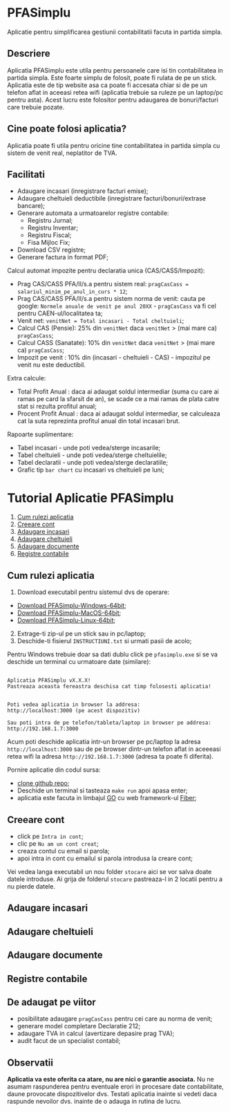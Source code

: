 # PFASimplu

Aplicatie pentru simplificarea gestiunii contabilitatii facuta in partida simpla.

## Descriere 

Aplicatia PFASimplu este utila pentru persoanele care isi tin contabilitatea in partida simpla.
Este foarte simplu de folosit, poate fi rulata de pe un stick. 
Aplicatia este de tip website asa ca poate fi accesata chiar si de pe un telefon aflat in aceeasi retea wifi (aplicatia trebuie sa ruleze pe un laptop/pc pentru asta). Acest lucru este folositor pentru adaugarea de bonuri/facturi care trebuie pozate.


## Cine poate folosi aplicatia?
Aplicatia poate fi utila pentru oricine tine contabilitatea in partida simpla cu sistem de venit real, neplatitor de TVA.


## Facilitati 

- Adaugare incasari (inregistrare facturi emise);
- Adaugare cheltuieli deductibile (inregistrare facturi/bonuri/extrase bancare);
- Generare automata a urmatoarelor registre contabile:
    - Registru Jurnal;
    - Registru Inventar; 
    - Registru Fiscal;
    - Fisa Mijloc Fix;
- Download CSV registre;
- Generare factura in format PDF;

Calcul automat impozite pentru declaratia unica (CAS/CASS/Impozit):
- Prag CAS/CASS PFA/II/s.a pentru sistem real: `pragCasCass = salariul_minim_pe_anul_in_curs * 12`;
- Prag CAS/CASS PFA/II/s.a pentru sistem norma de venit: cauta pe google: `Normele anuale de venit pe anul 20XX` - `pragCasCass` va fi cel pentru CAEN-ul/localitatea ta;
- Venit net: `venitNet = Total incasari - Total cheltuieli`;
- Calcul CAS (Pensie): 25% din `venitNet` daca `venitNet` > (mai mare ca) `pragCasCass`;
- Calcul CASS (Sanatate): 10% din `venitNet` daca `venitNet` > (mai mare ca) `pragCasCass`;
- Impozit pe venit : 10% din (incasari - cheltuieli - CAS) - impozitul pe venit nu este deductibil.

Extra calcule:
- Total Profit Anual : daca ai adaugat soldul intermediar (suma cu care ai ramas pe card la sfarsit de an), se scade ce a mai ramas de plata catre stat si rezulta profitul anual;
- Procent Profit Anual : daca ai adaugat soldul intermediar, se calculeaza cat la suta reprezinta profitul anual din total incasari brut.

Rapoarte suplimentare:
- Tabel incasari - unde poti vedea/sterge incasarile;
- Tabel cheltuieli - unde poti vedea/sterge cheltuielile;
- Tabel declaratii - unde poti vedea/sterge declaratiile;
- Grafic tip `bar chart` cu incasari vs cheltuieli pe luni;



# Tutorial Aplicatie PFASimplu

<!-- TOC -->

1. [Cum rulezi aplicatia](#cum-rulezi-aplicatia)
2. [Creeare cont](#creeare-cont)
3. [Adaugare incasari](#adaugare-incasari)
4. [Adaugare cheltuieli](#adaugare-cheltuieli)
5. [Adaugare documente](#adaugare-documente)
6. [Registre contabile](#registre-contabile)

<!-- /TOC -->

<a name="cum-rulezi-aplicatia"></a>
## Cum rulezi aplicatia

1. Download executabil pentru sistemul dvs de operare:
- [Download PFASimplu-Windows-64bit](TODOLINK);
- [Download PFASimplu-MacOS-64bit](TODOLINK);
- [Download PFASimplu-Linux-64bit](TODOLINK);

2. Extrage-ti zip-ul pe un stick sau in pc/laptop;
3. Deschide-ti fisierul `INSTRUCTIUNI.txt` si urmati pasii de acolo;

Pentru Windows trebuie doar sa dati dublu click pe `pfasimplu.exe` si se va deschide un terminal cu urmatoare date (similare):

```

Aplicatia PFASimplu vX.X.X!
Pastreaza aceasta fereastra deschisa cat timp folosesti aplicatia!


Poti vedea aplicatia in browser la addresa:
http://localhost:3000 (pe acest dispozitiv)

Sau poti intra de pe telefon/tableta/laptop in browser pe addresa:
http://192.168.1.7:3000

```

Acum poti deschide aplicatia intr-un browser pe pc/laptop la adresa `http://localhost:3000` sau de pe browser dintr-un telefon aflat in aceeeasi retea wifi la adresa `http://192.168.1.7:3000` (adresa ta poate fi diferita).

Pornire aplicatie din codul sursa:
- [clone github repo](https://github.com/ClimenteA/PFASimplu);
- Deschide un terminal si tasteaza `make run` apoi apasa enter;
- aplicatia este facuta in limbajul [GO](https://go.dev/) cu web framework-ul [Fiber](https://docs.gofiber.io/);



<a name="creeare-cont"></a>
## Creeare cont

- click pe `Intra in cont`;
- clic pe `Nu am un cont creat`;
- creaza contul cu email si parola;
- apoi intra in cont cu emailul si parola introdusa la creare cont;

Vei vedea langa executabil un nou folder `stocare` aici se vor salva doate datele introduse. 
Ai grija de folderul `stocare` pastreaza-l in 2 locatii pentru a nu pierde datele.


<a name="adaugare-incasari"></a>
## Adaugare incasari


<a name="adaugare-cheltuieli"></a>
## Adaugare cheltuieli


<a name="adaugare-documente"></a>
## Adaugare documente


<a name="registre-contabile"></a>
## Registre contabile





## De adaugat pe viitor
- posibilitate adaugare `pragCasCass` pentru cei care au norma de venit;
- generare model completare Declaratie 212; 
- adaugare TVA in calcul (avertizare depasire prag TVA);
- audit facut de un specialist contabil;



## Observatii
**Aplicatia va este oferita ca atare, nu are nici o garantie asociata.** 
Nu ne asumam raspunderea pentru eventuale erori in procesare date contabilitate, daune provocate dispozitivelor dvs.
Testati aplicatia inainte si vedeti daca raspunde nevoilor dvs. inainte de o adauga in rutina de lucru. 



